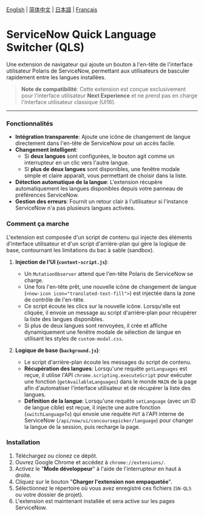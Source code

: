 [English](README.md) | [简体中文](README.zh-CN.md) | [日本語](README.ja.md) | [Français](README.fr.md)

# ServiceNow Quick Language Switcher (QLS)

Une extension de navigateur qui ajoute un bouton à l'en-tête de l'interface utilisateur Polaris de ServiceNow, permettant aux utilisateurs de basculer rapidement entre les langues installées.

> **Note de compatibilité**: Cette extension est conçue exclusivement pour l'interface utilisateur **Next Experience** et ne prend pas en charge l'interface utilisateur classique (UI16).

---

### Fonctionnalités

-   **Intégration transparente**: Ajoute une icône de changement de langue directement dans l'en-tête de ServiceNow pour un accès facile.
-   **Changement intelligent**:
    -   Si **deux langues** sont configurées, le bouton agit comme un interrupteur en un clic vers l'autre langue.
    -   Si **plus de deux langues** sont disponibles, une fenêtre modale simple et claire apparaît, vous permettant de choisir dans la liste.
-   **Détection automatique de la langue**: L'extension récupère automatiquement les langues disponibles depuis votre panneau de préférences ServiceNow.
-   **Gestion des erreurs**: Fournit un retour clair à l'utilisateur si l'instance ServiceNow n'a pas plusieurs langues activées.

### Comment ça marche

L'extension est composée d'un script de contenu qui injecte des éléments d'interface utilisateur et d'un script d'arrière-plan qui gère la logique de base, contournant les limitations du bac à sable (sandbox).

1.  **Injection de l'UI (`content-script.js`)**:
    -   Un `MutationObserver` attend que l'en-tête Polaris de ServiceNow se charge.
    -   Une fois l'en-tête prêt, une nouvelle icône de changement de langue (`<now-icon icon="translated-text-fill">`) est injectée dans la zone de contrôle de l'en-tête.
    -   Ce script écoute les clics sur la nouvelle icône. Lorsqu'elle est cliquée, il envoie un message au script d'arrière-plan pour récupérer la liste des langues disponibles.
    -   Si plus de deux langues sont renvoyées, il crée et affiche dynamiquement une fenêtre modale de sélection de langue en utilisant les styles de `custom-modal.css`.

2.  **Logique de base (`background.js`)**:
    -   Le script d'arrière-plan écoute les messages du script de contenu.
    -   **Récupération des langues**: Lorsqu'une requête `getLanguages` est reçue, il utilise l'API `chrome.scripting.executeScript` pour exécuter une fonction (`getAvailableLanguages`) dans le monde `MAIN` de la page afin d'automatiser l'interface utilisateur et de récupérer la liste des langues.
    -   **Définition de la langue**: Lorsqu'une requête `setLanguage` (avec un ID de langue cible) est reçue, il injecte une autre fonction (`switchLanguageTo`) qui envoie une requête `PUT` à l'API interne de ServiceNow (`/api/now/ui/concoursepicker/language`) pour changer la langue de la session, puis recharge la page.

### Installation

1.  Téléchargez ou clonez ce dépôt.
2.  Ouvrez Google Chrome et accédez à `chrome://extensions/`.
3.  Activez le "**Mode développeur**" à l'aide de l'interrupteur en haut à droite.
4.  Cliquez sur le bouton "**Charger l'extension non empaquetée**".
5.  Sélectionnez le répertoire où vous avez enregistré ces fichiers (`SN-QLS` ou votre dossier de projet).
6.  L'extension est maintenant installée et sera active sur les pages ServiceNow.
